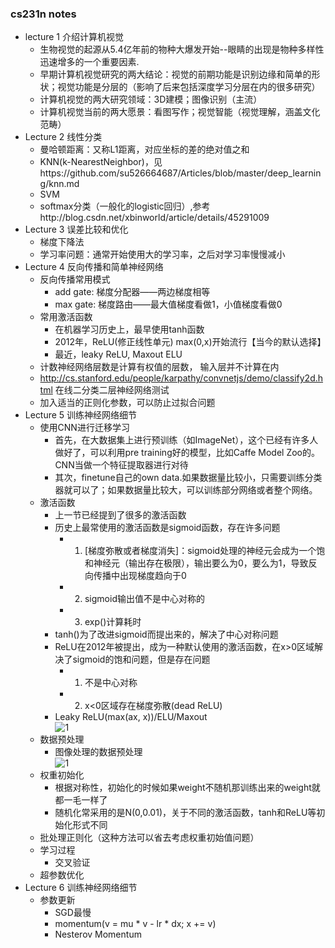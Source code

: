### cs231n notes
* lecture 1 介绍计算机视觉
    * 生物视觉的起源从5.4亿年前的物种大爆发开始--眼睛的出现是物种多样性迅速增多的一个重要因素.
    * 早期计算机视觉研究的两大结论：视觉的前期功能是识别边缘和简单的形状；视觉功能是分层的（影响了后来包括深度学习分层在内的很多研究）
    * 计算机视觉的两大研究领域：3D建模；图像识别（主流）
    * 计算机视觉当前的两大愿景：看图写作；视觉智能（视觉理解，涵盖文化范畴）
* Lecture 2 线性分类
    * 曼哈顿距离：又称L1距离，对应坐标的差的绝对值之和
    * KNN(k-NearestNeighbor)，见https://github.com/su526664687/Articles/blob/master/deep_learning/knn.md
    * SVM
    * softmax分类（一般化的logistic回归）,参考http://blog.csdn.net/xbinworld/article/details/45291009 
* Lecture 3 误差比较和优化
   * 梯度下降法
   * 学习率问题：通常开始使用大的学习率，之后对学习率慢慢减小
* Lecture 4 反向传播和简单神经网络
   * 反向传播常用模式
      * add gate: 梯度分配器——两边梯度相等
      * max gate: 梯度路由——最大值梯度看做1，小值梯度看做0
   * 常用激活函数
      * 在机器学习历史上，最早使用tanh函数
      * 2012年，ReLU(修正线性单元) max(0,x)开始流行【当今的默认选择】
      * 最近，leaky ReLU, Maxout ELU
   * 计数神经网络层数是计算有权值的层数， 输入层并不计算在内
   * http://cs.stanford.edu/people/karpathy/convnetjs/demo/classify2d.html 在线二分类二层神经网络测试
   * 加入适当的正则化参数，可以防止过拟合问题
* Lecture 5 训练神经网络细节
   * 使用CNN进行迁移学习
      * 首先，在大数据集上进行预训练（如ImageNet），这个已经有许多人做好了，可以利用pre training好的模型，比如Caffe Model Zoo的。CNN当做一个特征提取器进行对待
      * 其次，finetune自己的own data.如果数据量比较小，只需要训练分类器就可以了；如果数据量比较大，可以训练部分网络或者整个网络。
   * 激活函数
      * 上一节已经提到了很多的激活函数
      * 历史上最常使用的激活函数是sigmoid函数，存在许多问题
         * 1. [梯度弥散或者梯度消失]：sigmoid处理的神经元会成为一个饱和神经元（输出存在极限），输出要么为0，要么为1，导致反向传播中出现梯度趋向于0
         * 2. sigmoid输出值不是中心对称的
         * 3. exp()计算耗时
      * tanh()为了改进sigmoid而提出来的，解决了中心对称问题
      * ReLU在2012年被提出，成为一种默认使用的激活函数，在x>0区域解决了sigmoid的饱和问题，但是存在问题
         * 1. 不是中心对称
         * 2. x<0区域存在梯度弥散(dead ReLU)
      * Leaky ReLU(max(ax, x))/ELU/Maxout   
      ![1](https://cloud.githubusercontent.com/assets/16068384/23091672/523b698e-f5f6-11e6-86ae-9c63172255f0.png)
   * 数据预处理
      * 图像处理的数据预处理  
      ![1](https://cloud.githubusercontent.com/assets/16068384/23093337/4a7eab82-f61b-11e6-8a03-7086c5fc6771.png)
   * 权重初始化
      * 根据对称性，初始化的时候如果weight不随机那训练出来的weight就都一毛一样了
      * 随机化常采用的是N(0,0.01)，关于不同的激活函数，tanh和ReLU等初始化形式不同
   * 批处理正则化（这种方法可以省去考虑权重初始值问题）
   * 学习过程
      * 交叉验证
   * 超参数优化
* Lecture 6 训练神经网络细节
   * 参数更新
      * SGD最慢
      * momentum(v = mu * v - lr * dx; x += v)
      * Nesterov Momentum
   
